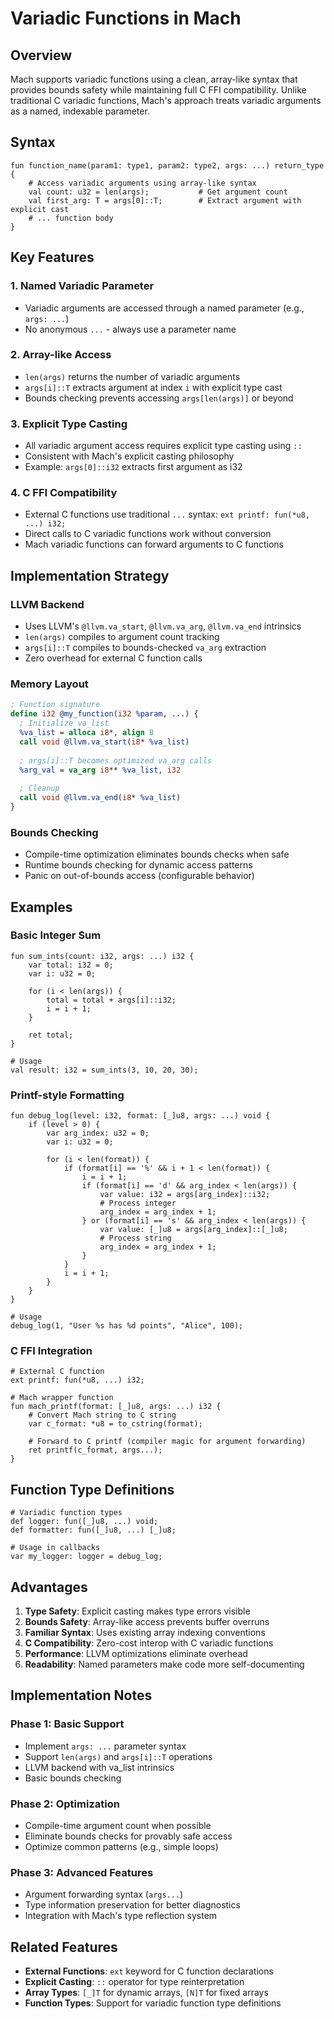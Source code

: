 # Variadic Functions in Mach

## Overview

Mach supports variadic functions using a clean, array-like syntax that provides bounds safety while maintaining full C FFI compatibility. Unlike traditional C variadic functions, Mach's approach treats variadic arguments as a named, indexable parameter.

## Syntax

```mach
fun function_name(param1: type1, param2: type2, args: ...) return_type {
    # Access variadic arguments using array-like syntax
    val count: u32 = len(args);           # Get argument count
    val first_arg: T = args[0]::T;        # Extract argument with explicit cast
    # ... function body
}
```

## Key Features

### 1. Named Variadic Parameter
- Variadic arguments are accessed through a named parameter (e.g., `args: ...`)
- No anonymous `...` - always use a parameter name

### 2. Array-like Access
- `len(args)` returns the number of variadic arguments
- `args[i]::T` extracts argument at index `i` with explicit type cast
- Bounds checking prevents accessing `args[len(args)]` or beyond

### 3. Explicit Type Casting
- All variadic argument access requires explicit type casting using `::`
- Consistent with Mach's explicit casting philosophy
- Example: `args[0]::i32` extracts first argument as i32

### 4. C FFI Compatibility
- External C functions use traditional `...` syntax: `ext printf: fun(*u8, ...) i32;`
- Direct calls to C variadic functions work without conversion
- Mach variadic functions can forward arguments to C functions

## Implementation Strategy

### LLVM Backend
- Uses LLVM's `@llvm.va_start`, `@llvm.va_arg`, `@llvm.va_end` intrinsics
- `len(args)` compiles to argument count tracking
- `args[i]::T` compiles to bounds-checked `va_arg` extraction
- Zero overhead for external C function calls

### Memory Layout
```llvm
; Function signature
define i32 @my_function(i32 %param, ...) {
  ; Initialize va_list
  %va_list = alloca i8*, align 8
  call void @llvm.va_start(i8* %va_list)
  
  ; args[i]::T becomes optimized va_arg calls
  %arg_val = va_arg i8** %va_list, i32
  
  ; Cleanup
  call void @llvm.va_end(i8* %va_list)
}
```

### Bounds Checking
- Compile-time optimization eliminates bounds checks when safe
- Runtime bounds checking for dynamic access patterns
- Panic on out-of-bounds access (configurable behavior)

## Examples

### Basic Integer Sum
```mach
fun sum_ints(count: i32, args: ...) i32 {
    var total: i32 = 0;
    var i: u32 = 0;
    
    for (i < len(args)) {
        total = total + args[i]::i32;
        i = i + 1;
    }
    
    ret total;
}

# Usage
val result: i32 = sum_ints(3, 10, 20, 30);
```

### Printf-style Formatting
```mach
fun debug_log(level: i32, format: [_]u8, args: ...) void {
    if (level > 0) {
        var arg_index: u32 = 0;
        var i: u32 = 0;
        
        for (i < len(format)) {
            if (format[i] == '%' && i + 1 < len(format)) {
                i = i + 1;
                if (format[i] == 'd' && arg_index < len(args)) {
                    var value: i32 = args[arg_index]::i32;
                    # Process integer
                    arg_index = arg_index + 1;
                } or (format[i] == 's' && arg_index < len(args)) {
                    var value: [_]u8 = args[arg_index]::[_]u8;
                    # Process string
                    arg_index = arg_index + 1;
                }
            }
            i = i + 1;
        }
    }
}

# Usage
debug_log(1, "User %s has %d points", "Alice", 100);
```

### C FFI Integration
```mach
# External C function
ext printf: fun(*u8, ...) i32;

# Mach wrapper function
fun mach_printf(format: [_]u8, args: ...) i32 {
    # Convert Mach string to C string
    var c_format: *u8 = to_cstring(format);
    
    # Forward to C printf (compiler magic for argument forwarding)
    ret printf(c_format, args...);
}
```

## Function Type Definitions
```mach
# Variadic function types
def logger: fun([_]u8, ...) void;
def formatter: fun([_]u8, ...) [_]u8;

# Usage in callbacks
var my_logger: logger = debug_log;
```

## Advantages

1. **Type Safety**: Explicit casting makes type errors visible
2. **Bounds Safety**: Array-like access prevents buffer overruns
3. **Familiar Syntax**: Uses existing array indexing conventions
4. **C Compatibility**: Zero-cost interop with C variadic functions
5. **Performance**: LLVM optimizations eliminate overhead
6. **Readability**: Named parameters make code more self-documenting

## Implementation Notes

### Phase 1: Basic Support
- Implement `args: ...` parameter syntax
- Support `len(args)` and `args[i]::T` operations
- LLVM backend with va_list intrinsics
- Basic bounds checking

### Phase 2: Optimization
- Compile-time argument count when possible
- Eliminate bounds checks for provably safe access
- Optimize common patterns (e.g., simple loops)

### Phase 3: Advanced Features
- Argument forwarding syntax (`args...`)
- Type information preservation for better diagnostics
- Integration with Mach's type reflection system

## Related Features

- **External Functions**: `ext` keyword for C function declarations
- **Explicit Casting**: `::` operator for type reinterpretation
- **Array Types**: `[_]T` for dynamic arrays, `[N]T` for fixed arrays
- **Function Types**: Support for variadic function type definitions

